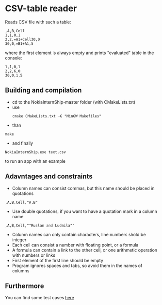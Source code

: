 # CSV-table reader
Reads CSV file with such a table:  
```
,A,B,Cell  
1,1,0,1  
2,2,=A1+Cell30,0  
30,0,=B1+A1,5 
 ```
where the first element is always empty and prints "evaluated" table in the console:
  ```,A,B,Cell
  1,1,0,1
  2,2,6,0
  30,0,1,5
  ```
 ## Building and compilation
- cd to the NokiaInternShip-master folder (with CMakeLists.txt)
- use 
  ```
  cmake CMakeLists.txt -G "MinGW Makefiles"
  ```
- than 
```
make
```
- and finally 
```
NokiaInternShip.exe text.csv
```
to run an app with an example
## Adavntages and constraints
- Column names can consist commas, but this name should be placed in quotations
```
,A,B,Cell,"A,B"
```
- Use double quotations, if you want to have a quotation mark in a column name
```
,A,B,Cell,""Ruslan and Ludmila""
```
- Column names can only contain characters, line numbers shold be integer
- Each cell can consist a number with floating point, or a formula
- A formula can contain a link to the other cell, or one arithmetic operation with numbers or links
- First element of the first line should be empty
- Program ignores spaces and tabs, so avoid them in the names of columns
## Furthermore
You can find some test cases [here](https://github.com/eltsovaad/NokiaInternShip/blob/master/tests/README.md)
